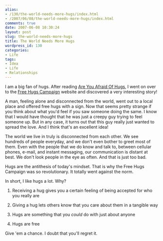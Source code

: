 ```yaml
---
alias:
- /130/the-world-needs-more-hugs/index.html
- /2007/06/08/the-world-needs-more-hugs/index.html
comments: true
date: 2007-06-08 10:30:24
layout: post
slug: the-world-needs-more-hugs
title: The World Needs More Hugs
wordpress_id: 130
categories:
- Life
tags:
- Idea
- Life
- Relationships
---
```


I am a big fan of hugs.  After reading [Are You Afraid Of Hugs](http://qmusings.com/blog/2007/05/27/are-you-afraid-of-hugs/), I went on over to the [Free Hugs Campaign](http://www.freehugscampaign.org/) website and discovered a very interesting story!

A man, feeling alone and disconnected from the world, went out to a local place and offered free hugs with a sign.  Now that seems pretty strange if you think about what you'd feel if you saw someone doing the same.  I know that I would have thought that he was just a creepy guy trying to feel someone up.  But in any case, it turns out that this guy really just wanted to spread the love.  And I think that's an excellent idea!

The world we live in truly is disconnected from each other.  We see hundreds of people everyday, and we don't even bother to greet most of them.  Even with the people that we do know and talk to, between cellular phones, e-mail, and instant messaging, our communication is distant at best.  We don't look people in the eye as often.  And that is just too bad.

Hugs are the antithesis of today's mindset.  That is why the Free Hugs Campaign was so revolutionary.  It totally went against the norm.

In short, I like hugs a lot.  Why?




  1. Receiving a hug gives you a certain feeling of being accepted for who you really are


  2. Giving a hug lets others know that you care about them in a tangible way


  3. Hugs are something that you _could_ do with just about anyone


  4. Hugs are free



Give 'em a chance.  I doubt that you'll regret it.

